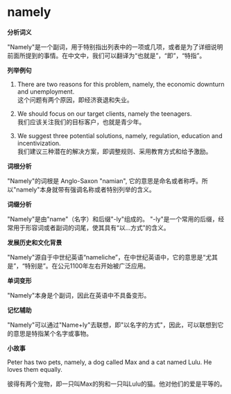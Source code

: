 # namely

**分析词义**

  

"Namely"是一个副词，用于特别指出列表中的一项或几项，或者是为了详细说明前面所提到的事情。在中文中，我们可以翻译为“也就是”，“即”，“特指”。

  

**列举例句**

  

1.  There are two reasons for this problem, namely, the economic downturn and unemployment.  
    这个问题有两个原因，即经济衰退和失业。
    
      
    
2.  We should focus on our target clients, namely the teenagers.  
    我们应该关注我们的目标客户，也就是青少年。
    
      
    
3.  We suggest three potential solutions, namely, regulation, education and incentivization.  
    我们建议三种潜在的解决方案，即调整规则、采用教育方式和给予激励。
    
      
    

  

**词根分析**

  

"Namely"的词根是 Anglo-Saxon "namian", 它的意思是命名或者称呼。所以"namely"本身就带有强调名称或者特别列举的含义。

  

**词缀分析**

  

"Namely"是由"name"（名字）和后缀"-ly"组成的。 "-ly"是一个常用的后缀，经常用于形容词或者副词的词尾，使其具有“以...方式”的含义。

  

**发展历史和文化背景**

  

"Namely"源自于中世纪英语“nameliche”，在中世纪英语中，它的意思是“尤其是”，“特别是”。在公元1100年左右开始被广泛应用。

  

**单词变形**

  

"Namely"本身是个副词，因此在英语中不具备变形。

  

**记忆辅助**

  

"Namely"可以通过"Name+ly"去联想，即"以名字的方式"，因此，可以联想到它的意思是特指某个名字或事物。

  

**小故事**

  

Peter has two pets, namely, a dog called Max and a cat named Lulu. He loves them equally.

  

彼得有两个宠物，即一只叫Max的狗和一只叫Lulu的猫。他对他们的爱是平等的。
